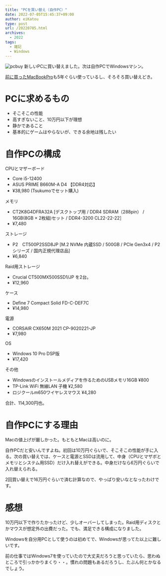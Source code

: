 ```yaml
---
title: "PCを買い替え（自作PC）"
date: 2022-07-05T15:45:37+09:00
author: eiKatou
type: post
url: /20220705.html
archives:
  - 2022
tags:
  - 雑記
  - Windows
---
```


![pcbuy](/uploads/2022/07/pcbuy.jpg)
新しいPCに買い替えました。次は自作PCでWindowsマシン。

[前に買ったMacBookPro](20170607b.html)も5年ぐらい使っているし、そろそろ買い替えどき。

<!--more-->
# PCに求めるもの
- そこそこの性能
- 高すぎないこと、10万円以下が理想
- 静かであること
- 基本的にゲームはやらないが、できる余地は残したい

# 自作PCの構成
CPUとマザーボード
- Core i5-12400
- ASUS PRIME B660M-A D4 【DDR4対応】
- ¥38,980 (Tsukumoでセット購入)

メモリ
- CT2K8G4DFRA32A [デスクトップ用 / DDR4 SDRAM（288pin） / 16GB(8GB × 2枚組)セット / DDR4-3200 CL22-22-22］
- ¥7,480

ストレージ
- P2　CT500P2SSD8JP [M.2 NVMe 内蔵SSD / 500GB / PCIe Gen3x4 / P2 シリーズ / 国内正規代理店品]
- ¥6,840

Raid用ストレージ
- Crucial CT500MX500SSD1/JP を2台。
- ¥12,960

ケース
- Define 7 Compact Solid FD-C-DEF7C
- ¥14,980

電源
- CORSAIR CX650M 2021 CP-9020221-JP
- ¥7,980

OS
- Windows 10 Pro DSP版
- ¥17,420

その他
- Windowsのインストールメディアを作るためのUSBメモリ16GB ¥800
- TP-Link WiFi 無線LAN 子機 ¥2,580
- ロジクールm650ワイヤレスマウス ¥4,280

合計、114,300円也。

# 自作PCにする理由
Macの値上げが厳しかった。もともとMacは高いのに。

自作PCだと安いんですよね。初回は10万円ぐらいで、そこそこの性能が手に入る。次の買い替えでは、ケースと電源とSSDは流用して、中身（CPUとマザボとメモリとシステム用SSD）だけ入れ替えができる。中身だけなら6万円ぐらいで入れ替えられる。

2回買い替えで16万円ぐらいで済む計算なので、やっぱり安いなとなったわけです。

# 感想
10万円以下で作りたかったけど、少しオーバーしてしまった。Raid用ディスクとかマウスが想定外の出費だった。でも、満足できる構成になりました。

Windowsを自分用PCとして使うのは初めてで、Windowsが思ってた以上に難しいです。

前の仕事ではWindows7を使っていたので大丈夫だろうと思っていたら、思わぬところで引っかかりまくり・・。慣れの問題もあるだろうし、たぶん何とかなるでしょう。